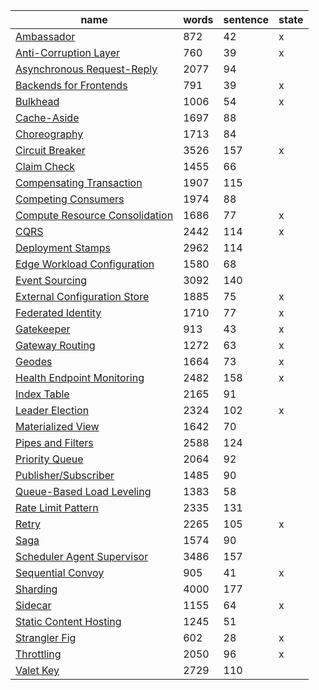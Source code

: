 
| name                                                                                                                           | words | sentence | state |
| ------------------------------------------------------------------------------------------------------------------------------ | ----- | -------- | ----- |
| [Ambassador](https://learn.microsoft.com/en-us/azure/architecture/patterns/ambassador)                                         | 872   | 42       | x     |
| [Anti-Corruption Layer](https://learn.microsoft.com/en-us/azure/architecture/patterns/anti-corruption-layer)                   | 760   | 39       |    x   |
| [Asynchronous Request-Reply](https://learn.microsoft.com/en-us/azure/architecture/patterns/async-request-reply)                | 2077  | 94       |       |
| [Backends for Frontends](https://learn.microsoft.com/en-us/azure/architecture/patterns/backends-for-frontends)                 | 791   | 39       | x     |
| [Bulkhead](https://learn.microsoft.com/en-us/azure/architecture/patterns/bulkhead)                                             | 1006  | 54       | x     |
| [Cache-Aside](https://learn.microsoft.com/en-us/azure/architecture/patterns/cache-aside)                                       | 1697  | 88       |       |
| [Choreography](https://learn.microsoft.com/en-us/azure/architecture/patterns/choreography)                                     | 1713  | 84       |       |
| [Circuit Breaker](https://learn.microsoft.com/en-us/azure/architecture/patterns/circuit-breaker)                               | 3526  | 157      | x     |
| [Claim Check](https://learn.microsoft.com/en-us/azure/architecture/patterns/claim-check)                                       | 1455  | 66       |       |
| [Compensating Transaction](https://learn.microsoft.com/en-us/azure/architecture/patterns/compensating-transaction)             | 1907  | 115      |       |
| [Competing Consumers](https://learn.microsoft.com/en-us/azure/architecture/patterns/competing-consumers)                       | 1974  | 88       |       |
| [Compute Resource Consolidation](https://learn.microsoft.com/en-us/azure/architecture/patterns/compute-resource-consolidation) | 1686  | 77       | x     |
| [CQRS](https://learn.microsoft.com/en-us/azure/architecture/patterns/cqrs)                                                     | 2442  | 114      | x     |
| [Deployment Stamps](https://learn.microsoft.com/en-us/azure/architecture/patterns/deployment-stamp)                            | 2962  | 114      |       |
| [Edge Workload Configuration](https://learn.microsoft.com/en-us/azure/architecture/patterns/edge-workload-configuration)       | 1580  | 68       |       |
| [Event Sourcing](https://learn.microsoft.com/en-us/azure/architecture/patterns/event-sourcing)                                 | 3092  | 140      |       |
| [External Configuration Store](https://learn.microsoft.com/en-us/azure/architecture/patterns/external-configuration-store)     | 1885  | 75       | x     |
| [Federated Identity](https://learn.microsoft.com/en-us/azure/architecture/patterns/federated-identity)                         | 1710  | 77       | x     |
| [Gatekeeper](https://learn.microsoft.com/en-us/azure/architecture/patterns/gatekeeper)                                         | 913   | 43       |   x   |
| [Gateway Routing](https://learn.microsoft.com/en-us/azure/architecture/patterns/gateway-routing)                               | 1272  | 63       | x     |
| [Geodes](https://learn.microsoft.com/en-us/azure/architecture/patterns/geodes)                                                 | 1664  | 73       | x     |
| [Health Endpoint Monitoring](https://learn.microsoft.com/en-us/azure/architecture/patterns/health-endpoint-monitoring)         | 2482  | 158      | x     |
| [Index Table](https://learn.microsoft.com/en-us/azure/architecture/patterns/index-table)                                       | 2165  | 91       |       |
| [Leader Election](https://learn.microsoft.com/en-us/azure/architecture/patterns/leader-election)                               | 2324  | 102      | x     |
| [Materialized View](https://learn.microsoft.com/en-us/azure/architecture/patterns/materialized-view)                           | 1642  | 70       |       |
| [Pipes and Filters](https://learn.microsoft.com/en-us/azure/architecture/patterns/pipes-and-filters)                           | 2588  | 124      |       |
| [Priority Queue](https://learn.microsoft.com/en-us/azure/architecture/patterns/priority-queue)                                 | 2064  | 92       |       |
| [Publisher/Subscriber](https://learn.microsoft.com/en-us/azure/architecture/patterns/publisher-subscriber)                     | 1485  | 90       |       |
| [Queue-Based Load Leveling](https://learn.microsoft.com/en-us/azure/architecture/patterns/queue-based-load-leveling)           | 1383  | 58       |       |
| [Rate Limit Pattern](https://learn.microsoft.com/en-us/azure/architecture/patterns/rate-limiting-pattern)                      | 2335  | 131      |       |
| [Retry](https://learn.microsoft.com/en-us/azure/architecture/patterns/retry)                                                   | 2265  | 105      | x     |
| [Saga](https://learn.microsoft.com/en-us/azure/architecture/reference-architectures/saga/saga)                                 | 1574  | 90       |       |
| [Scheduler Agent Supervisor](https://learn.microsoft.com/en-us/azure/architecture/patterns/scheduler-agent-supervisor)         | 3486  | 157      |       |
| [Sequential Convoy](https://learn.microsoft.com/en-us/azure/architecture/patterns/sequential-convoy)                           | 905   | 41       |   x    |
| [Sharding](https://learn.microsoft.com/en-us/azure/architecture/patterns/sharding)                                             | 4000  | 177      |       |
| [Sidecar](https://learn.microsoft.com/en-us/azure/architecture/patterns/sidecar)                                               | 1155  | 64       | x     |
| [Static Content Hosting](https://learn.microsoft.com/en-us/azure/architecture/patterns/static-content-hosting)                 | 1245  | 51       |       |
| [Strangler Fig](https://learn.microsoft.com/en-us/azure/architecture/patterns/strangler-fig)                                   | 602   | 28       |    x   |
| [Throttling](https://learn.microsoft.com/en-us/azure/architecture/patterns/throttling)                                         | 2050  | 96       |  x   |
| [Valet Key](https://learn.microsoft.com/en-us/azure/architecture/patterns/valet-key)                                           | 2729  | 110      |       |